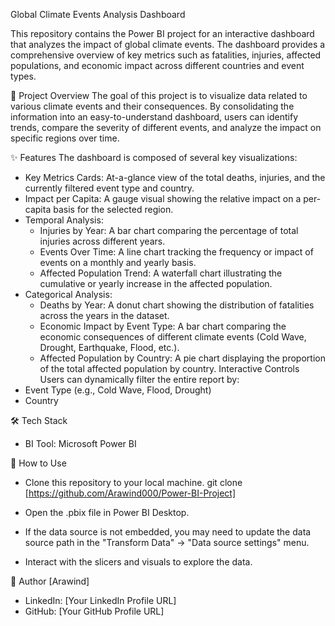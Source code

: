 Global Climate Events Analysis Dashboard

This repository contains the Power BI project for an interactive dashboard that analyzes the impact of global climate events. The dashboard provides a comprehensive overview of key metrics such as fatalities, injuries, affected populations, and economic impact across different countries and event types.


🎯 Project Overview
The goal of this project is to visualize data related to various climate events and their consequences. By consolidating the information into an easy-to-understand dashboard, users can identify trends, compare the severity of different events, and analyze the impact on specific regions over time.

✨ Features
The dashboard is composed of several key visualizations:
 * Key Metrics Cards: At-a-glance view of the total deaths, injuries, and the currently filtered event type and country.
 * Impact per Capita: A gauge visual showing the relative impact on a per-capita basis for the selected region.
 * Temporal Analysis:
   * Injuries by Year: A bar chart comparing the percentage of total injuries across different years.
   * Events Over Time: A line chart tracking the frequency or impact of events on a monthly and yearly basis.
   * Affected Population Trend: A waterfall chart illustrating the cumulative or yearly increase in the affected population.
 * Categorical Analysis:
   * Deaths by Year: A donut chart showing the distribution of fatalities across the years in the dataset.
   * Economic Impact by Event Type: A bar chart comparing the economic consequences of different climate events (Cold Wave, Drought, Earthquake, Flood, etc.).
   * Affected Population by Country: A pie chart displaying the proportion of the total affected population by country.
Interactive Controls
Users can dynamically filter the entire report by:
 * Event Type (e.g., Cold Wave, Flood, Drought)
 * Country
   
🛠️ Tech Stack
 * BI Tool: Microsoft Power BI
   
🚀 How to Use
 * Clone this repository to your local machine.
   git clone [https://github.com/Arawind000/Power-BI-Project]

 * Open the .pbix file in Power BI Desktop.
 * If the data source is not embedded, you may need to update the data source path in the "Transform Data" -> "Data source settings" menu.
 * Interact with the slicers and visuals to explore the data.
   
   
👤 Author
[Arawind]
 * LinkedIn: [Your LinkedIn Profile URL]
 * GitHub: [Your GitHub Profile URL]
